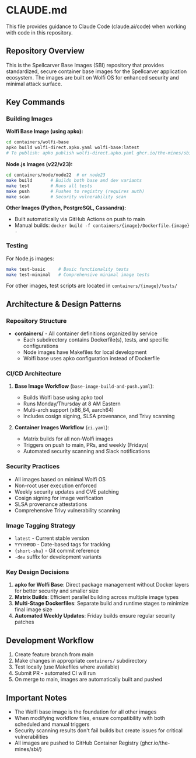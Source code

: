 # CLAUDE.md

This file provides guidance to Claude Code (claude.ai/code) when working with code in this repository.

## Repository Overview

This is the Spellcarver Base Images (SBI) repository that provides standardized, secure container base images for the Spellcarver application ecosystem. The images are built on Wolfi OS for enhanced security and minimal attack surface.

## Key Commands

### Building Images

**Wolfi Base Image (using apko):**
```bash
cd containers/wolfi-base
apko build wolfi-direct.apko.yaml wolfi-base:latest
# To publish: apko publish wolfi-direct.apko.yaml ghcr.io/the-mines/sbi/wolfi-base:latest
```

**Node.js Images (v22/v23):**
```bash
cd containers/node/node22  # or node23
make build       # Builds both base and dev variants
make test        # Runs all tests
make push        # Pushes to registry (requires auth)
make scan        # Security vulnerability scan
```

**Other Images (Python, PostgreSQL, Cassandra):**
- Built automatically via GitHub Actions on push to main
- Manual builds: `docker build -f containers/{image}/Dockerfile.{image} .`

### Testing

For Node.js images:
```bash
make test-basic     # Basic functionality tests
make test-minimal   # Comprehensive minimal image tests
```

For other images, test scripts are located in `containers/{image}/tests/`

## Architecture & Design Patterns

### Repository Structure
- **containers/** - All container definitions organized by service
  - Each subdirectory contains Dockerfile(s), tests, and specific configurations
  - Node images have Makefiles for local development
  - Wolfi base uses apko configuration instead of Dockerfile

### CI/CD Architecture
1. **Base Image Workflow** (`base-image-build-and-push.yaml`):
   - Builds Wolfi base using apko tool
   - Runs Monday/Thursday at 8 AM Eastern
   - Multi-arch support (x86_64, aarch64)
   - Includes cosign signing, SLSA provenance, and Trivy scanning

2. **Container Images Workflow** (`ci.yaml`):
   - Matrix builds for all non-Wolfi images
   - Triggers on push to main, PRs, and weekly (Fridays)
   - Automated security scanning and Slack notifications

### Security Practices
- All images based on minimal Wolfi OS
- Non-root user execution enforced
- Weekly security updates and CVE patching
- Cosign signing for image verification
- SLSA provenance attestations
- Comprehensive Trivy vulnerability scanning

### Image Tagging Strategy
- `latest` - Current stable version
- `YYYYMMDD` - Date-based tags for tracking
- `{short-sha}` - Git commit reference
- `-dev` suffix for development variants

### Key Design Decisions
1. **apko for Wolfi Base**: Direct package management without Docker layers for better security and smaller size
2. **Matrix Builds**: Efficient parallel building across multiple image types
3. **Multi-Stage Dockerfiles**: Separate build and runtime stages to minimize final image size
4. **Automated Weekly Updates**: Friday builds ensure regular security patches

## Development Workflow

1. Create feature branch from main
2. Make changes in appropriate `containers/` subdirectory
3. Test locally (use Makefiles where available)
4. Submit PR - automated CI will run
5. On merge to main, images are automatically built and pushed

## Important Notes

- The Wolfi base image is the foundation for all other images
- When modifying workflow files, ensure compatibility with both scheduled and manual triggers
- Security scanning results don't fail builds but create issues for critical vulnerabilities
- All images are pushed to GitHub Container Registry (ghcr.io/the-mines/sbi/)
